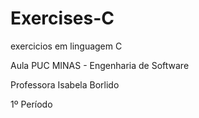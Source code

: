 # Exercises-C
exercicios em linguagem C

Aula PUC MINAS - Engenharia de Software

Professora Isabela Borlido

1º Período
